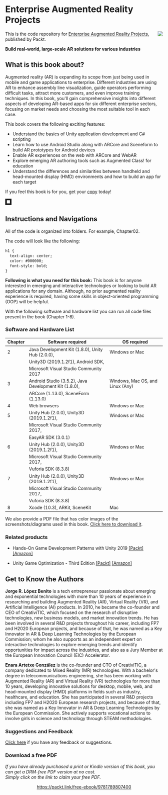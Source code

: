 # Enterprise Augmented Reality Projects

<a href="https://www.packtpub.com/mobile/enterprise-augmented-reality-projects?utm_source=github&utm_medium=repository&utm_campaign=9781789807400"><img src="https://www.packtpub.com/media/catalog/product/cache/ecd051e9670bd57df35c8f0b122d8aea/9/7/9781789807400-original_2.jpg" height="256px" align="right"></a>

This is the code repository for [	Enterprise Augmented Reality Projects](https://www.packtpub.com/mobile/enterprise-augmented-reality-projects?utm_source=github&utm_medium=repository&utm_campaign=9781789807400), published by Packt.

**Build real-world, large-scale AR solutions for various industries**

## What is this book about?
Augmented reality (AR) is expanding its scope from just being used in mobile and game applications to enterprise. Different industries are using AR to enhance assembly line visualization, guide operators performing difficult tasks, attract more customers, and even improve training techniques. In this book, you'll gain comprehensive insights into different aspects of developing AR-based apps for six different enterprise sectors, focusing on market needs and choosing the most suitable tool in each case.

This book covers the following exciting features:
* Understand the basics of Unity application development and C# scripting
* Learn how to use Android Studio along with ARCore and Sceneform to build AR prototypes for Android devices
* Enable AR experiences on the web with ARCore and WebAR
* Explore emerging AR authoring tools such as Augmented Class! for education
* Understand the differences and similarities between handheld and head-mounted display (HMD) environments and how to build an app for each target

If you feel this book is for you, get your [copy](https://www.amazon.com/dp/1789807409) today!

<a href="https://www.packtpub.com/?utm_source=github&utm_medium=banner&utm_campaign=GitHubBanner"><img src="https://raw.githubusercontent.com/PacktPublishing/GitHub/master/GitHub.png" 
alt="https://www.packtpub.com/" border="5" /></a>


## Instructions and Navigations
All of the code is organized into folders. For example, Chapter02.

The code will look like the following:
```
h1 {
  text-align: center;
  color: #000000;
  font-style: bold;
}
```

**Following is what you need for this book:**
This book is for anyone interested in emerging and interactive technologies or looking to build AR applications for any domain. Although, no prior augmented reality experience is required, having some skills in object-oriented programming (OOP) will be helpful.

With the following software and hardware list you can run all code files present in the book (Chapter 1-8).

### Software and Hardware List

| Chapter  | Software required                                     | OS required                        |
| -------- | ----------------------------------------------------- | ---------------------------------- |
| 2        | Java Development Kit (1.8.0), Unity Hub (2.0.0),      | Windows or Mac                     |
|          | Unity3D (2019.1.2f1), Android SDK,                    |                                    |
|          | Microsoft Visual Studio Community 2017                |                                    |
| 3        | Android Studio (3.5.2), Java Development Kit (1.8.0), | Windows, Mac OS, and Linux (Any)   |
|          | ARCore (1.13.0), SceneForm (1.13.0)                   |                                    |
| 4        | Web browsers                                          | Windows or Mac                     |
| 5        | Unity Hub (2.0.0), Unity3D (2019.1.2f1),              | Windows or Mac                     |
|          | Microsoft Visual Studio Community 2017,               |                                    |
|          | EasyAR SDK (3.0.1)                                    |                                    |
| 6        | Unity Hub (2.0.0), Unity3D (2019.1.2f1),              | Windows or Mac                     |
|          | Microsoft Visual Studio Community 2017,               |                                    |
|          | Vuforia SDK (8.3.8)                                   |                                    |
| 7        | Unity Hub (2.0.0), Unity3D (2019.1.2f1),              | Windows or Mac                     |
|          | Microsoft Visual Studio Community 2017,               |                                    |
|          | Vuforia SDK (8.3.8)                                   |                                    |
| 8        | Xcode (10.3), ARKit, SceneKit                         | Mac                                |



We also provide a PDF file that has color images of the screenshots/diagrams used in this book. [Click here to download it](https://static.packt-cdn.com/downloads/9781789807400_ColorImages.pdf).


### Related products <Other books you may enjoy>
* Hands-On Game Development Patterns with Unity 2019 [[Packt]](https://www.packtpub.com/game-development/hands-game-development-patterns-unity-2019?utm_source=github&utm_medium=repository&utm_campaign=9781789349337) [[Amazon]](https://www.amazon.com/dp/1789349338)

* Unity Game Optimization - Third Edition [[Packt]](https://www.packtpub.com/game-development/unity-game-optimization-third-edition?utm_source=github&utm_medium=repository&utm_campaign=9781838556518) [[Amazon]](https://www.amazon.com/dp/1838556516)

## Get to Know the Authors
**Jorge R. López Benito**
is a tech entrepreneur passionate about emerging and exponential technologies with more than 10 years of experience in researching and building Augmented Reality (AR), Virtual Reality (VR), and Artificial Intelligence (AI) products. In 2010, he became the co-founder and CEO of CreativiTIC, which focused on the research of disruptive technologies, new business models, and market innovation trends. He has been involved in several R&D projects throughout his career, including FP7 and H2020 European projects, and because of that, he was named as a Key Innovator in AR & Deep Learning Technologies by the European Commission; whom he also supports as an independent expert on interactive technologies to explore emerging trends and identify opportunities for impact across the industries, and also as a Jury Member at the European Innovation Council (EIC) Accelerator.

**Enara Artetxe González**
is the co-founder and CTO of CreativiTIC, a company dedicated to Mixed Reality (MR) technologies. With a bachelor's degree in telecommunications engineering, she has been working with Augmented Reality (AR) and Virtual Reality (VR) technologies for more than 10 years, developing innovative solutions for desktop, mobile, web, and head-mounted display (HMD) platforms in fields such as industry, healthcare, and education. She has participated in several R&D projects including FP7 and H2020 European research projects, and because of that, she was named as a Key Innovator in AR & Deep Learning Technologies by the European Commission. She actively supports vocational actions to involve girls in science and technology through STEAM methodologies.



### Suggestions and Feedback
[Click here](https://docs.google.com/forms/d/e/1FAIpQLSdy7dATC6QmEL81FIUuymZ0Wy9vH1jHkvpY57OiMeKGqib_Ow/viewform) if you have any feedback or suggestions.
### Download a free PDF

 <i>If you have already purchased a print or Kindle version of this book, you can get a DRM-free PDF version at no cost.<br>Simply click on the link to claim your free PDF.</i>
<p align="center"> <a href="https://packt.link/free-ebook/9781789807400">https://packt.link/free-ebook/9781789807400 </a> </p>